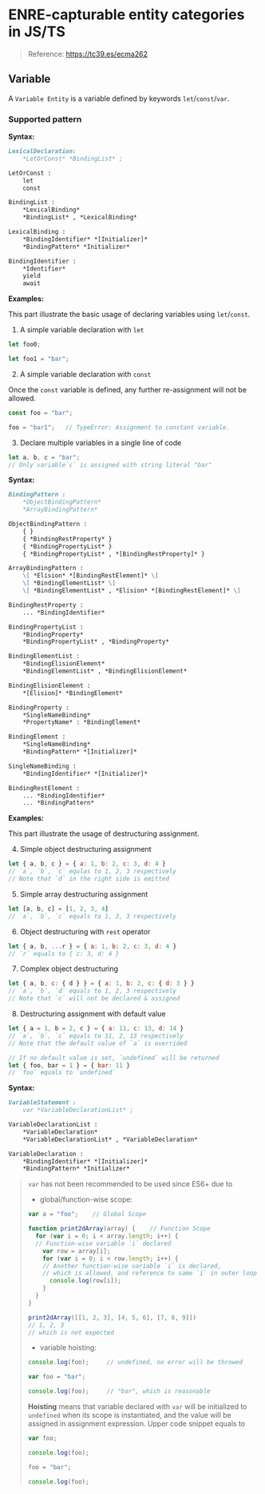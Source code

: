# ENRE-capturable entity categories in JS/TS

> Reference: https://tc39.es/ecma262

## Variable

A `Variable Entity` is a variable defined by keywords `let`/`const`/`var`.

### Supported pattern

**Syntax:**

```markdown
LexicalDeclaration:
    *LetOrConst* *BindingList* ;

LetOrConst :
    let
    const

BindingList :
    *LexicalBinding*
    *BindingList* , *LexicalBinding*

LexicalBinding :
    *BindingIdentifier* *[Initializer]*
    *BindingPattern* *Initializer*

BindingIdentifier :
    *Identifier*
    yield
    await
```

**Examples:**

This part illustrate the basic usage of declaring variables using `let`/`const`.

1. A simple variable declaration with `let`

```js
let foo0;

let foo1 = "bar";
```

2. A simple variable declaration with `const`

Once the `const` variable is defined, any further re-assignment will not be allowed.

```js
const foo = "bar";

foo = "bar1";   // TypeError: Assignment to constant variable.
```

3. Declare multiple variables in a single line of code
```js
let a, b, c = "bar";
// Only variable`c` is assigned with string literal "bar"
```

**Syntax:**

```markdown
BindingPattern :
    *ObjectBindingPattern*
    *ArrayBindingPattern*

ObjectBindingPattern :
    { }
    { *BindingRestProperty* }
    { *BindingPropertyList* }
    { *BindingPropertyList* , *[BindingRestProperty]* }

ArrayBindingPattern :
    \[ *Elision* *[BindingRestElement]* \]
    \[ *BindingElementList* \]
    \[ *BindingElementList* , *Elision* *[BindingRestElement]* \]

BindingRestProperty :
    ... *BindingIdentifier*

BindingPropertyList :
    *BindingProperty*
    *BindingPropertyList* , *BindingProperty*

BindingElementList :
    *BindingElisionElement*
    *BindingElementList* , *BindingElisionElement*

BindingElisionElement :
    *[Elision]* *BindingElement*

BindingProperty :
    *SingleNameBinding*
    *PropertyName* : *BindingElement*

BindingElement :
    *SingleNameBinding*
    *BindingPattern* *[Initializer]*

SingleNameBinding :
    *BindingIdentifier* *[Initializer]*

BindingRestElement :
    ... *BindingIdentifier*
    ... *BindingPattern*
```

**Examples:**

This part illustrate the usage of destructuring assignment.

4. Simple object destructuring assignment

```js
let { a, b, c } = { a: 1, b: 2, c: 3, d: 4 }
// `a`, `b`, `c` equlas to 1, 2, 3 respectively
// Note that `d` in the right side is emitted
```

5. Simple array destructuring assignment

```js
let [a, b, c] = [1, 2, 3, 4]
// `a`, `b`, `c` equals to 1, 2, 3 respectively
```

6. Object destructuring with `rest` operator

```js
let { a, b, ...r } = { a: 1, b: 2, c: 3, d: 4 }
// `r` equals to { c: 3, d: 4 }
```

7. Complex object destructuring

```js
let { a, b, c: { d } } = { a: 1, b: 2, c: { d: 3 } }
// `a`, `b`, `d` equals to 1, 2, 3 respectively
// Note that `c` will not be declared & assigned
```

8. Destructuring assignment with default value

```js
let { a = 1, b = 2, c } = { a: 11, c: 13, d: 14 }
// `a`, `b`, `c` equals to 11, 2, 13 respectively
// Note that the default value of `a` is overrided

// If no default value is set, `undefined` will be returned
let { foo, bar = 1 } = { bar: 11 }
// `foo` equals to `undefined`
```

**Syntax:**

```markdown
VariableStatement :
    var *VariableDeclarationList* ;

VariableDeclarationList :
    *VariableDeclaration*
    *VariableDeclarationList* , *VariableDeclaration*

VariableDeclaration :
    *BindingIdentifier* *[Initializer]*
    *BindingPattern* *Initializer*
```

> `var` has not been recommended to be used since ES6+ due to
> * global/function-wise scope:
> ```js
> var a = "foo";    // Global Scope
> 
> function print2dArray(array) {    // Function Scope
>   for (var i = 0; i < array.length; i++) {
>   // Function-wise variable `i` declared
>     var row = array[i];
>     for (var i = 0; i < row.length; i++) {
>     // Another function-wise variable `i` is declared,
>     // which is allowed, and reference to same `i` in outer loop
>       console.log(row[i]);
>     }
>   }
> }
> 
> print2dArray([[1, 2, 3], [4, 5, 6], [7, 8, 9]])
> // 1, 2, 3
> // which is not expected
> ```
>
> * variable hoisting:
> 
> ```js
> console.log(foo);     // undefined, no error will be throwed
> 
> var foo = "bar";
> 
> console.log(foo);     // "bar", which is reasonable
> ```
> 
> **Hoisting** means that variable declared with `var` 
> will be initialized to `undefined` when its scope is 
> instantiated, and the value will be assigned in assignment
> expression. Upper code snippet equals to
> ```js
> var foo;
> 
> console.log(foo);
> 
> foo = "bar";
> 
> console.log(foo);
> ```
